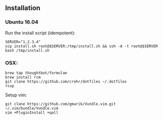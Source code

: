 ## Installation

### Ubuntu 16.04

Run the install script (idempotent):

    SERVER="1.2.3.4"
    scp install.sh root@$SERVER:/tmp/install.sh && ssh -A -t root@$SERVER bash /tmp/install.sh

### OSX:

    brew tap thoughtbot/formulae
    brew install rcm
    git clone https://github.com/crohr/dotfiles ~/.dotfiles
    rcup

Setup vim:

    git clone https://github.com/gmarik/Vundle.vim.git ~/.vim/bundle/Vundle.vim
    vim +PluginInstall +qall
